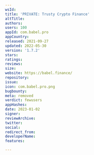 ```yaml
---
wsId: 
title: 'PRIVATE: Trusty Crypto Finance'
altTitle: 
authors: 
users: 100
appId: com.babel.pro
appCountry: 
released: 2021-09-27
updated: 2022-05-30
version: '1.7.2'
stars: 
ratings: 
reviews: 
size: 
website: https://babel.finance/
repository: 
issue: 
icon: com.babel.pro.png
bugbounty: 
meta: removed
verdict: fewusers
appHashes: 
date: 2023-01-02
signer: 
reviewArchive: 
twitter: 
social: 
redirect_from: 
developerName: 
features: 

---
```


